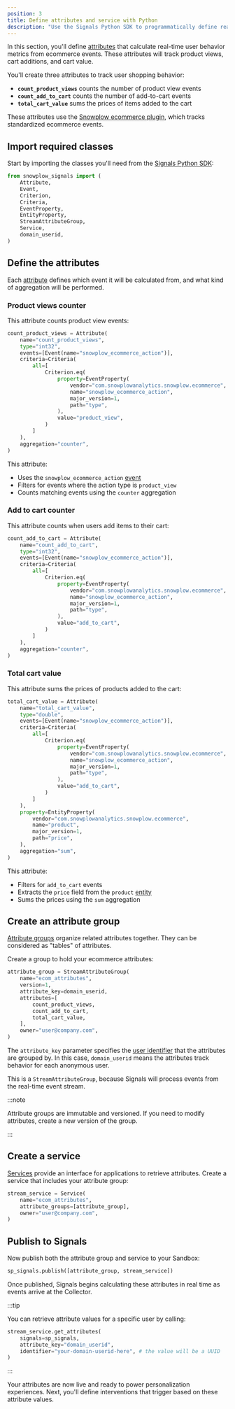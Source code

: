 ```yaml
---
position: 3
title: Define attributes and service with Python
description: "Use the Signals Python SDK to programmatically define real-time ecommerce attributes."
---
```


In this section, you'll define [attributes](/docs/signals/concepts/#attribute-groups) that calculate real-time user behavior metrics from ecommerce events. These attributes will track product views, cart additions, and cart value.

You'll create three attributes to track user shopping behavior:

* **`count_product_views`** counts the number of product view events
* **`count_add_to_cart`** counts the number of add-to-cart events
* **`total_cart_value`** sums the prices of items added to the cart

These attributes use the [Snowplow ecommerce plugin](/docs/sources/trackers/web-trackers/tracking-events/ecommerce/), which tracks standardized ecommerce events.

## Import required classes

Start by importing the classes you'll need from the [Signals Python SDK](https://pypi.org/project/snowplow-signals/):

```python
from snowplow_signals import (
    Attribute,
    Event,
    Criterion,
    Criteria,
    EventProperty,
    EntityProperty,
    StreamAttributeGroup,
    Service,
    domain_userid,
)
```

## Define the attributes

Each [attribute](/docs/signals/define-attributes/using-python-sdk/attribute-groups/attributes/) defines which event it will be calculated from, and what kind of aggregation will be performed.

### Product views counter

This attribute counts product view events:

```python
count_product_views = Attribute(
    name="count_product_views",
    type="int32",
    events=[Event(name="snowplow_ecommerce_action")],
    criteria=Criteria(
        all=[
            Criterion.eq(
                property=EventProperty(
                    vendor="com.snowplowanalytics.snowplow.ecommerce",
                    name="snowplow_ecommerce_action",
                    major_version=1,
                    path="type",
                ),
                value="product_view",
            )
        ]
    ),
    aggregation="counter",
)
```

This attribute:

* Uses the `snowplow_ecommerce_action` [event](/docs/fundamentals/events/)
* Filters for events where the action type is `product_view`
* Counts matching events using the `counter` aggregation

### Add to cart counter

This attribute counts when users add items to their cart:

```python
count_add_to_cart = Attribute(
    name="count_add_to_cart",
    type="int32",
    events=[Event(name="snowplow_ecommerce_action")],
    criteria=Criteria(
        all=[
            Criterion.eq(
                property=EventProperty(
                    vendor="com.snowplowanalytics.snowplow.ecommerce",
                    name="snowplow_ecommerce_action",
                    major_version=1,
                    path="type",
                ),
                value="add_to_cart",
            )
        ]
    ),
    aggregation="counter",
)
```

### Total cart value

This attribute sums the prices of products added to the cart:

```python
total_cart_value = Attribute(
    name="total_cart_value",
    type="double",
    events=[Event(name="snowplow_ecommerce_action")],
    criteria=Criteria(
        all=[
            Criterion.eq(
                property=EventProperty(
                    vendor="com.snowplowanalytics.snowplow.ecommerce",
                    name="snowplow_ecommerce_action",
                    major_version=1,
                    path="type",
                ),
                value="add_to_cart",
            )
        ]
    ),
    property=EntityProperty(
        vendor="com.snowplowanalytics.snowplow.ecommerce",
        name="product",
        major_version=1,
        path="price",
    ),
    aggregation="sum",
)
```

This attribute:

* Filters for `add_to_cart` events
* Extracts the `price` field from the `product` [entity](/docs/fundamentals/entities/)
* Sums the prices using the `sum` aggregation

## Create an attribute group

[Attribute groups](/docs/signals/concepts/#attribute-groups) organize related attributes together. They can be considered as "tables" of attributes.

Create a group to hold your ecommerce attributes:

```python
attribute_group = StreamAttributeGroup(
    name="ecom_attributes",
    version=1,
    attribute_key=domain_userid,
    attributes=[
        count_product_views,
        count_add_to_cart,
        total_cart_value,
    ],
    owner="user@company.com",
)
```

The `attribute_key` parameter specifies the [user identifier](/docs/signals/concepts/#attribute-keys) that the attributes are grouped by. In this case, `domain_userid` means the attributes track behavior for each anonymous user.

This is a `StreamAttributeGroup`, because Signals will process events from the real-time event stream.

:::note

Attribute groups are immutable and versioned. If you need to modify attributes, create a new version of the group.

:::

## Create a service

[Services](/docs/signals/concepts/#services) provide an interface for applications to retrieve attributes. Create a service that includes your attribute group:

```python
stream_service = Service(
    name="ecom_attributes",
    attribute_groups=[attribute_group],
    owner="user@company.com",
)
```

## Publish to Signals

Now publish both the attribute group and service to your Sandbox:

```python
sp_signals.publish([attribute_group, stream_service])
```

Once published, Signals begins calculating these attributes in real time as events arrive at the Collector.

:::tip

You can retrieve attribute values for a specific user by calling:

```python
stream_service.get_attributes(
    signals=sp_signals,
    attribute_key="domain_userid",
    identifier="your-domain-userid-here", # the value will be a UUID
)
```

:::

Your attributes are now live and ready to power personalization experiences. Next, you'll define interventions that trigger based on these attribute values.
